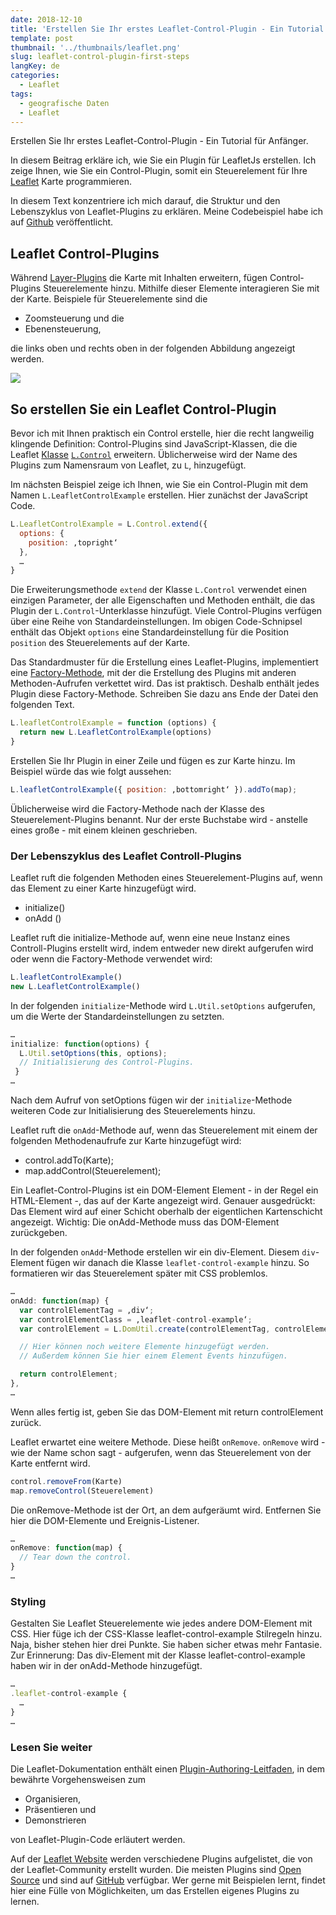 ```yaml
---
date: 2018-12-10
title: 'Erstellen Sie Ihr erstes Leaflet-Control-Plugin - Ein Tutorial für Anfänger'
template: post
thumbnail: '../thumbnails/leaflet.png'
slug: leaflet-control-plugin-first-steps
langKey: de
categories:
  - Leaflet
tags:
  - geografische Daten
  - Leaflet
---
```


Erstellen Sie Ihr erstes Leaflet-Control-Plugin - Ein Tutorial für Anfänger.

In diesem Beitrag erkläre ich, wie Sie ein Plugin für LeafletJs erstellen. Ich zeige Ihnen, wie Sie ein Control-Plugin, somit ein Steuerelement für Ihre [Leaflet](http://leafletjs.com/) Karte programmieren.

In diesem Text konzentriere ich mich darauf, die Struktur und den Lebenszyklus von Leaflet-Plugins zu erklären. Meine Codebeispiel habe ich auf [Github](https://github.com/astridx/leafletjs-plugin-boilerplate) veröffentlicht.

## Leaflet Control-Plugins

Während [Layer-Plugins](/leaflet-layer-plugin-first-steps) die Karte mit Inhalten erweitern, fügen Control-Plugins Steuerelemente hinzu. Mithilfe dieser Elemente interagieren Sie mit der Karte. Beispiele für Steuerelemente sind die

- Zoomsteuerung und die
- Ebenensteuerung,

die links oben und rechts oben in der folgenden Abbildung angezeigt werden.

![](/images/leafletcontrollsundlayer.png)

## So erstellen Sie ein Leaflet Control-Plugin

Bevor ich mit Ihnen praktisch ein Control erstelle, hier die recht langweilig klingende Definition: Control-Plugins sind JavaScript-Klassen, die die Leaflet [Klasse](https://leafletjs.com/reference.html#class) [`L.Control`](https://leafletjs.com/reference.html#control) erweitern. Üblicherweise wird der Name des Plugins zum Namensraum von Leaflet, zu `L`, hinzugefügt.

Im nächsten Beispiel zeige ich Ihnen, wie Sie ein Control-Plugin mit dem Namen `L.LeafletControlExample` erstellen. Hier zunächst der JavaScript Code.

```js
L.LeafletControlExample = L.Control.extend({
  options: {
    position: ‚topright‘
  },
  …
}
```

Die Erweiterungsmethode `extend` der Klasse `L.Control` verwendet einen einzigen Parameter, der alle Eigenschaften und Methoden enthält, die das Plugin der `L.Control`-Unterklasse hinzufügt. Viele Control-Plugins verfügen über eine Reihe von Standardeinstellungen. Im obigen Code-Schnipsel enthält das Objekt `options` eine Standardeinstellung für die Position `position` des Steuerelements auf der Karte.

Das Standardmuster für die Erstellung eines Leaflet-Plugins, implementiert eine [Factory-Methode](https://de.wikipedia.org/wiki/Fabrikmethode), mit der die Erstellung des Plugins mit anderen Methoden-Aufrufen verkettet wird. Das ist praktisch. Deshalb enthält jedes Plugin diese Factory-Methode. Schreiben Sie dazu ans Ende der Datei den folgenden Text.

```js
L.leafletControlExample = function (options) {
  return new L.LeafletControlExample(options)
}
```

Erstellen Sie Ihr Plugin in einer Zeile und fügen es zur Karte hinzu. Im Beispiel würde das wie folgt aussehen:

```js
L.leafletControlExample({ position: ‚bottomright‘ }).addTo(map);
```

Üblicherweise wird die Factory-Methode nach der Klasse des Steuerelement-Plugins benannt. Nur der erste Buchstabe wird - anstelle eines große - mit einem kleinen geschrieben.

### Der Lebenszyklus des Leaflet Controll-Plugins

Leaflet ruft die folgenden Methoden eines Steuerelement-Plugins auf, wenn das Element zu einer Karte hinzugefügt wird.

- initialize()
- onAdd ()

Leaflet ruft die initialize-Methode auf, wenn eine neue Instanz eines Controll-Plugins erstellt wird, indem entweder new direkt aufgerufen wird oder wenn die Factory-Methode verwendet wird:

```js
L.leafletControlExample()
new L.LeafletControlExample()
```

In der folgenden `initialize`-Methode wird `L.Util.setOptions` aufgerufen, um die Werte der Standardeinstellungen zu setzten.

```js
…
initialize: function(options) {
  L.Util.setOptions(this, options);
  // Initialisierung des Control-Plugins.
 }
…
```

Nach dem Aufruf von setOptions fügen wir der `initialize`-Methode weiteren Code zur Initialisierung des Steuerelements hinzu.

Leaflet ruft die `onAdd`-Methode auf, wenn das Steuerelement mit einem der folgenden Methodenaufrufe zur Karte hinzugefügt wird:

- control.addTo(Karte);
- map.addControl(Steuerelement);

Ein Leaflet-Control-Plugins ist ein DOM-Element Element - in der Regel ein HTML-Element -, das auf der Karte angezeigt wird. Genauer ausgedrückt: Das Element wird auf einer Schicht oberhalb der eigentlichen Kartenschicht angezeigt. Wichtig: Die onAdd-Methode muss das DOM-Element zurückgeben.

In der folgenden `onAdd`-Methode erstellen wir ein div-Element. Diesem `div`-Element fügen wir danach die Klasse `leaflet-control-example` hinzu. So formatieren wir das Steuerelement später mit CSS problemlos.

```js
…
onAdd: function(map) {
  var controlElementTag = ‚div‘;
  var controlElementClass = ‚leaflet-control-example‘;
  var controlElement = L.DomUtil.create(controlElementTag, controlElementClass);

  // Hier können noch weitere Elemente hinzugefügt werden.
  // Außerdem können Sie hier einem Element Events hinzufügen.

  return controlElement;
},
…
```

Wenn alles fertig ist, geben Sie das DOM-Element mit return controlElement zurück.

Leaflet erwartet eine weitere Methode. Diese heißt `onRemove`. `onRemove` wird - wie der Name schon sagt - aufgerufen, wenn das Steuerelement von der Karte entfernt wird.

```js
control.removeFrom(Karte)
map.removeControl(Steuerelement)
```

Die onRemove-Methode ist der Ort, an dem aufgeräumt wird. Entfernen Sie hier die DOM-Elemente und Ereignis-Listener.

```js
…
onRemove: function(map) {
  // Tear down the control.
}
…
```

### Styling

Gestalten Sie Leaflet Steuerelemente wie jedes andere DOM-Element mit CSS. Hier füge ich der CSS-Klasse leaflet-control-example Stilregeln hinzu. Naja, bisher stehen hier drei Punkte. Sie haben sicher etwas mehr Fantasie. Zur Erinnerung: Das div-Element mit der Klasse leaflet-control-example haben wir in der onAdd-Methode hinzugefügt.

```js
…
.leaflet-control-example {
  …
}
…
```

### Lesen Sie weiter

Die Leaflet-Dokumentation enthält einen [Plugin-Authoring-Leitfaden](https://leafletjs.com/2013/06/28/leaflet-plugin-authoring-guide.html), in dem bewährte Vorgehensweisen zum

- Organisieren,
- Präsentieren und
- Demonstrieren

von Leaflet-Plugin-Code erläutert werden.

Auf der [Leaflet Website](https://leafletjs.com/plugins.html) werden verschiedene Plugins aufgelistet, die von der Leaflet-Community erstellt wurden. Die meisten Plugins sind [Open Source](https://de.wikipedia.org/wiki/Open_Source) und sind auf [GitHub](https://github.com/) verfügbar. Wer gerne mit Beispielen lernt, findet hier eine Fülle von Möglichkeiten, um das Erstellen eigenes Plugins zu lernen.
